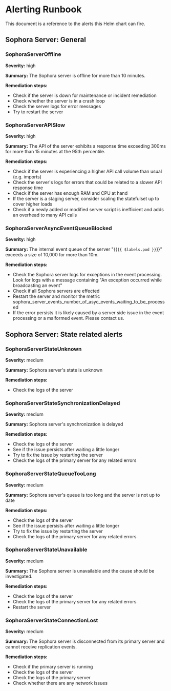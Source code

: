 # Alerting Runbook

This document is a reference to the alerts this Helm chart can fire.

## Sophora Server: General

### SophoraServerOffline

**Severity:** high

**Summary:** The Sophora server is offline for more than 10 minutes.

**Remediation steps:**

* Check if the server is down for maintenance or incident remediation
* Check whether the server is in a crash loop
* Check the server logs for error messages
* Try to restart the server

### SophoraServerAPISlow

**Severity:** high

**Summary:** The API of the server exhibits a response time exceeding 300ms for more than 15 minutes at the 95th percentile.

**Remediation steps:**

* Check if the server is experiencing a higher API call volume than usual (e.g. imports)
* Check the server's logs for errors that could be related to a slower API response time
* Check if the server has enough RAM and CPU at hand
* If the server is a staging server, consider scaling the statefulset up to cover higher loads
* Check if a newly added or modified server script is inefficient and adds an overhead to many API calls

### SophoraServerAsyncEventQueueBlocked

**Severity:** high

**Summary:** The internal event queue of the server "{{`{{ $labels.pod }}`}}" exceeds a size of 10,000 for more than 10m.

**Remediation steps:**

* Check the Sophora server logs for exceptions in the event processing. Look for logs with a message containing "An exception occurred while broadcasting an event"
* Check if all Sophora servers are effected
* Restart the server and monitor the metric sophora_server_events_number_of_asyc_events_waiting_to_be_processed
* If the error persists it is likely caused by a server side issue in the event processing or a malformed event. Please contact us.

## Sophora Server: State related alerts

### SophoraServerStateUnknown

**Severity:** medium

**Summary:** Sophora server's state is unknown

**Remediation steps:**

* Check the logs of the server

### SophoraServerStateSynchronizationDelayed

**Severity:** medium

**Summary:** Sophora server's synchronization is delayed

**Remediation steps:**

* Check the logs of the server
* See if the issue persists after waiting a little longer
* Try to fix the issue by restarting the server
* Check the logs of the primary server for any related errors

### SophoraServerStateQueueTooLong

**Severity:** medium

**Summary:** Sophora server's queue is too long and the server is not up to date

**Remediation steps:**

* Check the logs of the server
* See if the issue persists after waiting a little longer
* Try to fix the issue by restarting the server
* Check the logs of the primary server for any related errors

### SophoraServerStateUnavailable

**Severity:** medium

**Summary:** The Sophora server is unavailable and the cause should be investigated.

**Remediation steps:**

* Check the logs of the server
* Check the logs of the primary server for any related errors
* Restart the server

### SophoraServerStateConnectionLost

**Severity:** medium

**Summary:** The Sophora server is disconnected from its primary server and cannot receive replication events.

**Remediation steps:**

* Check if the primary server is running
* Check the logs of the server
* Check the logs of the primary server
* Check whether there are any network issues